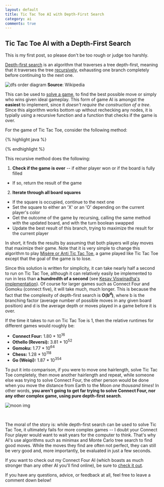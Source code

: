 ```yaml
---
layout: default
title: Tic Tac Toe AI with Depth-First Search
category: ai
comments: true
---
```


## Tic Tac Toe AI with a Depth-First Search

This is my first post, so please don't be too rough or judge too harshly.

[Depth-first search][dfs wiki] is an algorithm that traverses a tree depth-first, meaning that it traverses the tree [recursively][recursive wiki], exhausting one branch completely before continuing to the next one.

![dfs order diagram] **Source**: Wikipedia

This can be used to [solve a game][solved games], to find the best possible move or simply who wins given ideal gameplay. This form of game AI is amongst the **easiest** to implement, since it *doesn't require the construction of a tree*. Since this algorithm works bottom up without rechecking any nodes, it is typially using a recursive function and a function that checks if the game is over.

For the game of Tic Tac Toe, consider the following method:

{% highlight java %}

{% endhighlight %}

This recursive method does the following:

1. **Check if the game is over** -- if either player won or if the board is fully filled
 - If so, return the result of the game

2. **Iterate through all board squares**
 - If the square is occupied, continue to the next one
 - Set the square to either an 'X' or an 'O' depending on the current player's color
 - Get the outcome of the game by recursing, calling the same method with the updated board, and with the turn boolean swapped
 - Update the best result of this branch, trying to maximize the result for the current player

In short, it finds the results by assuming that both players will play moves that maximize their game. Note that it is very simple to change this algorithm to play [Misère or Anti Tic Tac Toe][misere], a game played like Tic Tac Toe except that the goal of the game is to lose.

Since this solution is written for simplicity, it can take nearly half a second to run on Tic Tac Toe, although it can relatively easily be implemented to run in less than **a hundredth of a second** (see [Kesav Viswinadha's implementation](/blog/kesav-viswanadha-tic-tac-toe/ "source")). Of course for larger games such as Connect Four and Gomoku (connect five), it will take much, much longer. This is because the fact that the complexity of depth-first search is **O(b<sup>d</sup>)**, where b is the branching factor (average number of possible moves in any given board position) and d is the average depth or moves played in a game before it is over.

If the time it takes to run on Tic Tac Toe is 1, then the relative runtimes for different games would roughly be:

 - **Connect Four:** 1.80 * 10<sup>16</sup>
 - **Othello (Reversi):** 3.81 * 10<sup>52</sup>
 - **Gomoku:** 1.77 * 10<sup>64</sup>
 - **Chess:** 1.28 * 10<sup>118</sup>
 - **Go (Weiqi):** 1.87 * 10<sup>354</sup>

To put it into comparison, if you were to move one hairlength, solve Tic Tac Toe completely, then move another hairlength and repeat, while someone else was trying to solve Connect Four, the other person would be done when you move the distance from Earth to the Moon *one thousand times*! In other words, **you aren't going to get far trying to solve Connect Four, nor any other complex game, using pure depth-first search**.

![moon img]

<br />

The moral of the story is: while depth-first search can be used to solve Tic Tac Toe, it ultimately fails for more complex games -- I doubt your Connect Four player would want to wait years for the computer to think. That's why AI's use algorithms such as minimax and Monte Carlo tree search to find good moves. While the moves they find are often not perfect, they can still be very good and, more importantly, be evaluated in just a few seconds.

If you want to check out my Connect Four AI (which boasts as much stronger than any other AI you'll find online), be sure to [check it out](/ConnectOfek/ "my Connect Four AI").

If you have any questions, advice, or feedback at all, feel free to leave a comment down below!

[dfs wiki]:https://en.wikipedia.org/wiki/Depth-first_search "Depth-first search wikipedia"
[recursive wiki]:https://en.wikipedia.org/wiki/Recursion_(computer_science) "Recursion wikipedia"
[dfs order diagram]:https://upload.wikimedia.org/wikipedia/commons/1/1f/Depth-first-tree.svg "the order in which the nodes get traversed"
[solved games]:https://en.wikipedia.org/wiki/Solved_game "solved games"
[misere]:http://coolmathstuff123.blogspot.com/2013/09/anti-tic-tac-toe.html "blog about Misère Tic Tac Toe"
[moon img]:http://www.wired.com/wp-content/uploads/images_blogs/wiredscience/2012/03/earthmoon_near_big.jpg "Earth and Moon"